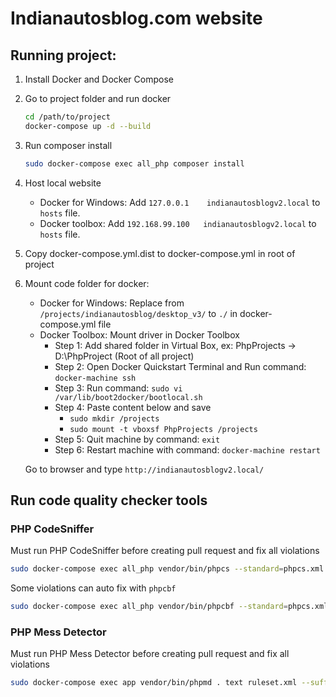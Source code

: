 # Indianautosblog.com website

## Running project:
1. Install Docker and Docker Compose
2. Go to project folder and run docker
    ```bash
    cd /path/to/project
    docker-compose up -d --build
    ```
3. Run composer install
    ```bash
    sudo docker-compose exec all_php composer install
    ```
4. Host local website
    - Docker for Windows: Add `127.0.0.1	indianautosblogv2.local` to `hosts` file.
    - Docker toolbox: Add `192.168.99.100	indianautosblogv2.local` to `hosts` file.
    
5. Copy docker-compose.yml.dist to docker-compose.yml in root of project

6. Mount code folder for docker:
    - Docker for Windows: Replace from `/projects/indianautosblog/desktop_v3/` to `./` in docker-compose.yml file
    - Docker Toolbox: Mount driver in Docker Toolbox
        + Step 1: Add shared folder in Virtual Box, ex: PhpProjects -> D:\PhpProject (Root of all project)
        + Step 2: Open Docker Quickstart Terminal and Run command: `docker-machine ssh`
        + Step 3: Run command: `sudo vi /var/lib/boot2docker/bootlocal.sh`
        + Step 4: Paste content below and save
            - `sudo mkdir /projects`
            - `sudo mount -t vboxsf PhpProjects /projects`
        + Step 5: Quit machine by command: `exit`
        + Step 6: Restart machine with command: `docker-machine restart`
 
    Go to browser and type `http://indianautosblogv2.local/`

## Run code quality checker tools

### PHP CodeSniffer 

Must run PHP CodeSniffer before creating pull request and fix all violations
```bash
sudo docker-compose exec all_php vendor/bin/phpcs --standard=phpcs.xml --extensions=php .
```

Some violations can auto fix with `phpcbf`
```bash
sudo docker-compose exec all_php vendor/bin/phpcbf --standard=phpcs.xml --extensions=php .
```

### PHP Mess Detector 

Must run PHP Mess Detector before creating pull request and fix all violations
```bash
sudo docker-compose exec app vendor/bin/phpmd . text ruleset.xml --suffixes php --exclude .idea,app,bin,web,docker,vendor,tests,var/cache/,var/logs/,var/sessions/,var/SymfonyRequirements.php
```